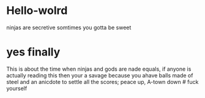 # Hello-wolrd
ninjas are secretive
somtimes you gotta be sweet
<h1>yes finally</h1>
<p>This is about the time when ninjas and gods are nade equals, if anyone is actually reading this then your a savage because you ahave balls made of steel and an anicdote to settle all the scores; peace up, A-town down 
# fuck yourself
